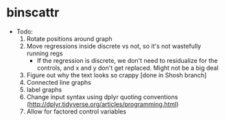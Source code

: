 # binscattr

* Todo:
  1) Rotate positions around graph
  2) Move regressions inside discrete vs not, so it's not wastefully running regs
	  * If the regression is discrete, we don't need to residualize for the controls, and x and y don't get replaced. Might not be a big deal
  3) Figure out why the text looks so crappy [done in Shosh branch]
  4) Connected line graphs
  5) label graphs
  6) Change input syntax using dplyr quoting conventions (http://dplyr.tidyverse.org/articles/programming.html)
  7) Allow for factored control variables
